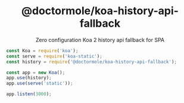 <h1 align="center">@doctormole/koa-history-api-fallback</h1>
<p align="center">Zero configuration Koa 2 history api fallback for SPA</p>

```javascript
const Koa = require('koa');
const serve = require('koa-static');
const history = require('@doctormole/koa-history-api-fallback');

const app = new Koa();
app.use(history);
app.use(serve('static'));

app.listen(3000);
```
